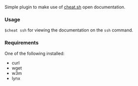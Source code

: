 Simple plugin to make use of [cheat.sh](http://cheat.sh) open documentation.

### Usage 

`$cheat ssh` for viewing the documentation on the `ssh` command.

### Requirements
One of the following installed:

- curl
- wget
- w3m
- lynx
